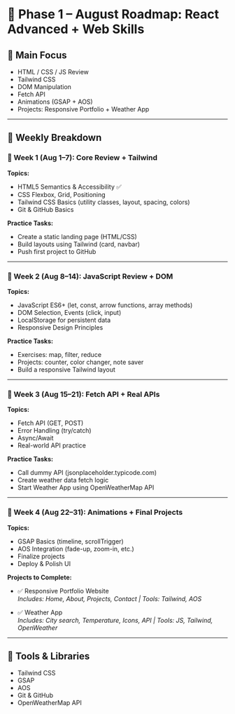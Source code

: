 # 🚀 Phase 1 – August Roadmap: React Advanced + Web Skills

## 🎯 Main Focus
- HTML / CSS / JS Review
- Tailwind CSS
- DOM Manipulation
- Fetch API
- Animations (GSAP + AOS)
- Projects: Responsive Portfolio + Weather App

---

## 📅 Weekly Breakdown

### 📌 Week 1 (Aug 1–7): Core Review + Tailwind
**Topics:**
- HTML5 Semantics & Accessibility ✅
- CSS Flexbox, Grid, Positioning  
- Tailwind CSS Basics (utility classes, layout, spacing, colors)
- Git & GitHub Basics

**Practice Tasks:**
- Create a static landing page (HTML/CSS)
- Build layouts using Tailwind (card, navbar)
- Push first project to GitHub

---

### 📌 Week 2 (Aug 8–14): JavaScript Review + DOM
**Topics:**
- JavaScript ES6+ (let, const, arrow functions, array methods)
- DOM Selection, Events (click, input)
- LocalStorage for persistent data
- Responsive Design Principles

**Practice Tasks:**
- Exercises: map, filter, reduce
- Projects: counter, color changer, note saver
- Build a responsive Tailwind layout

---

### 📌 Week 3 (Aug 15–21): Fetch API + Real APIs
**Topics:**
- Fetch API (GET, POST)
- Error Handling (try/catch)
- Async/Await
- Real-world API practice

**Practice Tasks:**
- Call dummy API (jsonplaceholder.typicode.com)
- Create weather data fetch logic
- Start Weather App using OpenWeatherMap API

---

### 📌 Week 4 (Aug 22–31): Animations + Final Projects
**Topics:**
- GSAP Basics (timeline, scrollTrigger)
- AOS Integration (fade-up, zoom-in, etc.)
- Finalize projects
- Deploy & Polish UI

**Projects to Complete:**
- ✅ Responsive Portfolio Website  
  _Includes: Home, About, Projects, Contact | Tools: Tailwind, AOS_

- ✅ Weather App  
  _Includes: City search, Temperature, Icons, API | Tools: JS, Tailwind, OpenWeather_

---

## 🧰 Tools & Libraries
- Tailwind CSS
- GSAP
- AOS
- Git & GitHub
- OpenWeatherMap API
